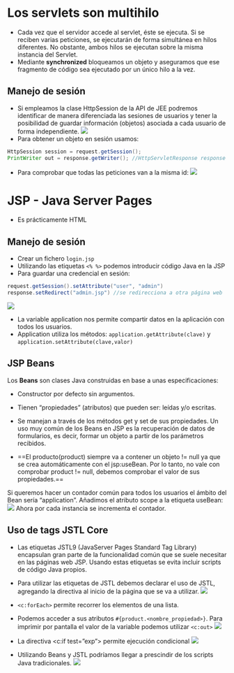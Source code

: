 # Los servlets son multihilo

- Cada vez que el servidor accede al servlet, éste se ejecuta. Si se reciben varias peticiones, se ejecutarán de forma simultánea en hilos diferentes. No obstante, ambos hilos se ejecutan sobre la misma instancia del Servlet.
- Mediante **synchronized** bloqueamos un objeto y aseguramos que ese fragmento de código sea ejecutado por un único hilo a la vez.

## Manejo de sesión

- Si empleamos la clase HttpSession de la API de JEE podremos identificar de manera diferenciada las sesiones de usuarios y tener la posibilidad de guardar información (objetos) asociada a cada usuario de forma independiente.
![](./img/Pasted%20image%2020230206163533.png|300)
- Para obtener un objeto en sesión usamos:
````java
HttpSession session = request.getSession();
PrintWriter out = response.getWriter(); //HttpServletResponse response
````
- Para comprobar que todas las peticiones van a la misma id:
![](Pasted%20image%2020230206164041.png)

# JSP - Java Server Pages

- Es prácticamente HTML
## Manejo de sesión

- Crear un fichero `login.jsp`
- Utilizando las etiquetas `<% %>` podemos introducir código Java en la JSP
- Para guardar una credencial en sesión:
````java
request.getSession().setAttribute("user", "admin")
response.setRedirect("admin.jsp") //se redirecciona a otra página web
````
![](./img/Pasted%20image%2020230206165217.png|300)
- La variable application nos permite compartir datos en la aplicación con todos los usuarios.
- Application utiliza los métodos: `application.getAttribute(clave)` y `application.setAttribute(clave,valor)`

## JSP Beans

Los **Beans** son clases Java construidas en base a unas especificaciones:
-   Constructor por defecto sin argumentos.
-   Tienen “propiedades” (atributos) que pueden ser: leídas y/o escritas.
-   Se manejan a través de los métodos get y set de sus propiedades.
Un uso muy común de los Beans en JSP es la recuperación de datos de formularios, es decir, formar un objeto a partir de los parámetros recibidos.

- ==El producto(product) siempre va a contener un objeto != null ya que se crea automáticamente con el jsp:useBean. Por lo tanto, no vale con comprobar product != null, debemos comprobar el valor de sus propiedades.==

Si queremos hacer un contador común para todos los usuarios el ámbito del Bean sería “application”. Añadimos el atributo scope a la etiqueta useBean:
![](Pasted%20image%2020230206165914.png)
Ahora por cada instancia se incrementa el contador.

## Uso de tags JSTL Core

- Las etiquetas JSTL9 (JavaServer Pages Standard Tag Library) encapsulan gran parte de la funcionalidad común que se suele necesitar en las páginas web JSP. Usando estas etiquetas se evita incluir scripts de código Java propios.

- Para utilizar las etiquetas de JSTL debemos declarar el uso de JSTL, agregando la directiva al inicio de la página que se va a utilizar.
![](Pasted%20image%2020230206170048.png)
- `<c:forEach>` permite recorrer los elementos de una lista.
- Podemos acceder a sus atributos `#{product.<nombre_propiedad>}`. Para imprimir por pantalla el valor de la variable podemos utilizar `<c:out>`
![](Pasted%20image%2020230206170258.png)
- La directiva <c:if test=”exp”> permite ejecución condicional
![](Pasted%20image%2020230206170147.png)
- Utilizando Beans y JSTL podríamos llegar a prescindir de los scripts Java tradicionales.
![](Pasted%20image%2020230206170222.png)